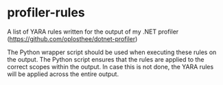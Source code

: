 # profiler-rules
A list of YARA rules written for the output of my .NET profiler (https://github.com/oplosthee/dotnet-profiler)

The Python wrapper script should be used when executing these rules on the output. The Python script ensures that the rules are applied to the correct scopes within the output. In case this is not done, the YARA rules will be applied across the entire output.

